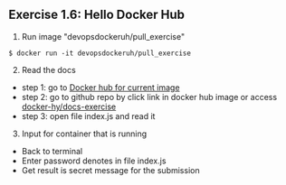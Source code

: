 ## Exercise 1.6: Hello Docker Hub
1. Run image "devopsdockeruh/pull_exercise"
```console
$ docker run -it devopsdockeruh/pull_exercise
```
2. Read the docs
- step 1: go to [Docker hub for current image](https://hub.docker.com/search?q=devopsdockeruh%2Fpull_exercise)
- step 2: go to github repo by click link in docker hub image or access [docker-hy/docs-exercise](https://github.com/docker-hy/docs-exercise)
- step 3: open file index.js and read it
3. Input for container that is running
- Back to terminal
- Enter password denotes in file index.js
- Get result is secret message for the submission